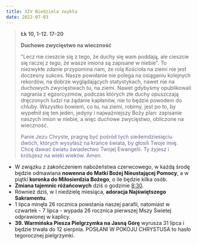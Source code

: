 ```yaml
---
title: XIV Niedziela zwykła
date: 2022-07-03
---
```


> **Łk 10, 1-12. 17-20**
>
> **Duchowe zwycięstwo na wieczność**
>
> "Lecz nie cieszcie się z tego, że duchy się wam poddają, ale cieszcie się raczej z tego, że wasze imiona są zapisane w niebie". To niezwykłe zdanie przypomina nam, że rolą Kościoła na ziemi nie jest doczesny sukces. Nasze powołanie nie polega na osiąganiu kolejnych rekordów, na dobrze wyglądających statystykach, nawet nie na duchowych zwycięstwach tu, na ziemi. Nawet gdybyśmy opublikowali nagrania z egzorcyzmów, podczas których złe duchy opuszczają dręczonych ludzi na żądanie kapłanów, nie to będzie powodem do chluby. Wszystko bowiem, co tu, na ziemi, robimy, jest po to, by wypełnił się ten jeden, jedyny i najważniejszy Boży plan: zapisanie naszych imion w niebie, a więc duchowe zwycięstwo, obliczone na wieczność.
>
> <span style="color: #666699;"> Panie Jezu Chryste, pragnę być pośród tych siedemdziesięciu dwóch, których wysyłasz na krańce świata, by głosili Twoje imię. Chcę dawać światu świadectwo Twojej Ewangelii. Ty żyjesz i królujesz na wieki wieków. Amen.
> &nbsp;

- W związku z zakończeniem nabożeństwa czerwcowego, w każdą środę będzie odmawiana **nowenna do Matki Bożej Nieustającej Pomocy**, a w piątki **koronka do Miłosierdzia Bożego**, o ile będzie kilka osób.
- **Zmiana tajemnic różańcowych** dziś o godzinie <u>8:30</u>.
- Również dziś, w I niedzielę miesiąca, **adoracja Najświętszego Sakramentu**.
- 1 lipca minęła 26 rocznica powstania naszej parafii, natomiast w czwartek - 7 lipca - wypada 26 rocznica pierwszej Mszy Świetej odprawionej w kaplicy.
- **39. Warmińska Piesza Pielgrzymka na Jasną Górę** wyrusza 31 lipca i będzie trwała do 12 sierpnia. POSŁANI W POKOJU CHRYSTUSA to hasło tegorocznej pielgrzymki.
